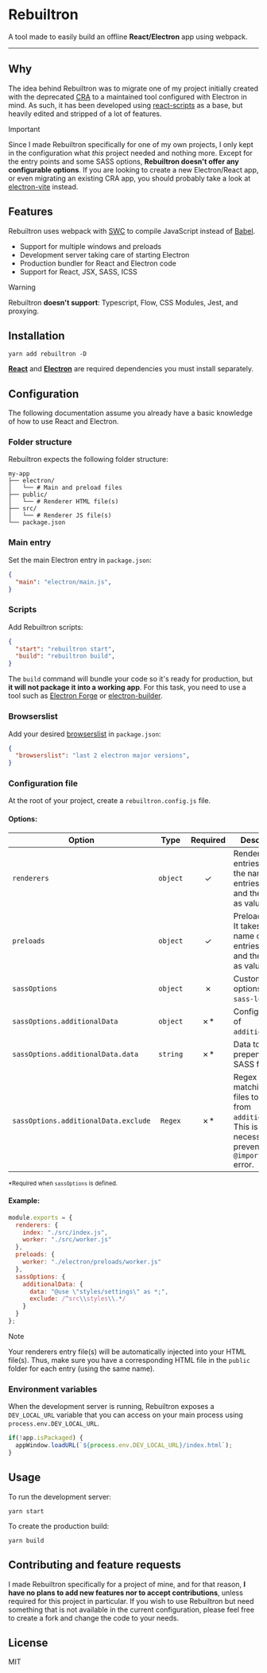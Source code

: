 # Rebuiltron

A tool made to easily build an offline **React/Electron** app using webpack.

---

## Why

The idea behind Rebuiltron was to migrate one of my project initially created with the deprecated [CRA](https://create-react-app.dev/) to a maintained tool configured with Electron in mind. As such, it has been developed using [react-scripts](https://github.com/facebook/create-react-app/tree/main/packages/react-scripts) as a base, but heavily edited and stripped of a lot of features.

> [!IMPORTANT]
> Since I made Rebuiltron specifically for one of my own projects, I only kept in the configuration what *this* project needed and nothing more. Except for the entry points and some SASS options, **Rebuiltron doesn't offer any configurable options**. If you are looking to create a new Electron/React app, or even migrating an existing CRA app, you should probably take a look at [electron-vite](https://electron-vite.org/) instead.


## Features

Rebuiltron uses webpack with [SWC](https://swc.rs/) to compile JavaScript instead of [Babel](https://babeljs.io/).

- Support for multiple windows and preloads
- Development server taking care of starting Electron
- Production bundler for React and Electron code
- Support for React, JSX, SASS, ICSS

> [!WARNING]
> Rebuiltron **doesn't support**: Typescript, Flow, CSS Modules, Jest, and proxying.


## Installation

```shell
yarn add rebuiltron -D
```

[**React**](https://react.dev/) and [**Electron**](https://www.electronjs.org/) are required dependencies you must install separately.

## Configuration

The following documentation assume you already have a basic knowledge of how to use React and Electron.

### Folder structure

Rebuiltron expects the following folder structure:

```shell
my-app
├── electron/
│   └── # Main and preload files
├── public/
│   └── # Renderer HTML file(s)
├── src/
│   └── # Renderer JS file(s)
└── package.json
```

### Main entry
Set the main Electron entry in `package.json`:

```json
{
  "main": "electron/main.js",
}
```

### Scripts
Add Rebuiltron scripts:

```json
{
  "start": "rebuiltron start",
  "build": "rebuiltron build",
}
```

The `build` command will bundle your code so it's ready for production, but **it will not package it into a working app**. For this task, you need to use a tool such as [Electron Forge](https://www.electronforge.io/) or [electron-builder](https://www.electron.build/index.html).

### Browserslist

Add your desired [browserslist](https://github.com/browserslist/browserslist) in `package.json`:

```json
{
  "browserslist": "last 2 electron major versions",
}
```

### Configuration file

At the root of your project, create a `rebuiltron.config.js` file.

#### Options:

| Option | Type | Required | Description |
| --- | :---: | :---: | --- |
| `renderers` | `object` | ✓ | Renderer entries. It takes the name of the entries as keys and their paths as values. |
| `preloads` | `object` | ✓ | Preload entries. It takes the name of the entries as keys and their paths as values. |
| `sassOptions` | `object` | ✗ | Custom SASS options for `sass-loader`. |
| `sassOptions.additionalData` | `object` | ✗* | Configuration of `additionalData`. |
| `sassOptions.additionalData.data` | `string` | ✗* | Data to prepend to SASS files. |
| `sassOptions.additionalData.exclude` | `Regex` | ✗* | Regex matching the files to exclude from `additionalData`. This is necessary to prevent an `@import loop` error. |

<sup>*Required when `sassOptions` is defined.</sup>

#### Example:

```js
module.exports = {
  renderers: {
    index: "./src/index.js",
    worker: "./src/worker.js"
  },
  preloads: {
    worker: "./electron/preloads/worker.js"
  },
  sassOptions: {
    additionalData: {
      data: "@use \"styles/settings\" as *;",
      exclude: /^src\\styles\\.*/
    }
  }
};
```

> [!NOTE]
> Your renderers entry file(s) will be automatically injected into your HTML file(s). Thus, make sure you have a corresponding HTML file in the `public` folder for each entry (using the same name).

### Environment variables

When the development server is running, Rebuiltron exposes a `DEV_LOCAL_URL` variable that you can access on your main process using `process.env.DEV_LOCAL_URL`.

```js
if(!app.isPackaged) {
  appWindow.loadURL(`${process.env.DEV_LOCAL_URL}/index.html`);
}
```

## Usage

To run the development server:

```shell
yarn start
```

To create the production build:

```shell
yarn build
```

## Contributing and feature requests

I made Rebuiltron specifically for a project of mine, and for that reason, **I have no plans to add new features nor to accept contributions**, unless required for this project in particular. If you wish to use Rebuiltron but need something that is not available in the current configuration, please feel free to create a fork and change the code to your needs.

## License
MIT
